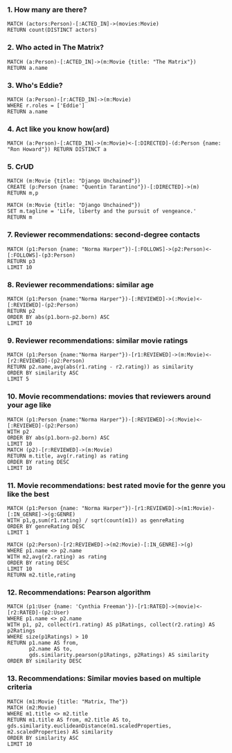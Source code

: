 ### 1. How many are there?

```
MATCH (actors:Person)-[:ACTED_IN]->(movies:Movie)
RETURN count(DISTINCT actors)
```

### 2. Who acted in The Matrix?

```
MATCH (a:Person)-[:ACTED_IN]->(m:Movie {title: "The Matrix"})
RETURN a.name
```

### 3. Who's Eddie?

```
MATCH (a:Person)-[r:ACTED_IN]->(m:Movie)
WHERE r.roles = ['Eddie']
RETURN a.name
```

### 4. Act like you know how(ard)

```
MATCH (a:Person)-[:ACTED_IN]->(m:Movie)<-[:DIRECTED]-(d:Person {name: "Ron Howard"}) RETURN DISTINCT a
```

### 5. CrUD

```
MATCH (m:Movie {title: "Django Unchained"})
CREATE (p:Person {name: "Quentin Tarantino"})-[:DIRECTED]->(m)
RETURN m,p
```

```
MATCH (m:Movie {title: "Django Unchained"})
SET m.tagline = 'Life, liberty and the pursuit of vengeance.'
RETURN m
```

### 7. Reviewer recommendations: second-degree contacts

```
MATCH (p1:Person {name: "Norma Harper"})-[:FOLLOWS]->(p2:Person)<-[:FOLLOWS]-(p3:Person)
RETURN p3
LIMIT 10
```

### 8. Reviewer recommendations: similar age

```
MATCH (p1:Person {name:"Norma Harper"})-[:REVIEWED]->(:Movie)<-[:REVIEWED]-(p2:Person)
RETURN p2
ORDER BY abs(p1.born-p2.born) ASC
LIMIT 10
```

### 9. Reviewer recommendations: similar movie ratings

```
MATCH (p1:Person {name:"Norma Harper"})-[r1:REVIEWED]->(m:Movie)<-[r2:REVIEWED]-(p2:Person)
RETURN p2.name,avg(abs(r1.rating - r2.rating)) as similarity
ORDER BY similarity ASC
LIMIT 5
```

### 10. Movie recommendations: movies that reviewers around your age like

```
MATCH (p1:Person {name:"Norma Harper"})-[:REVIEWED]->(:Movie)<-[:REVIEWED]-(p2:Person)
WITH p2
ORDER BY abs(p1.born-p2.born) ASC
LIMIT 10
MATCH (p2)-[r:REVIEWED]->(m:Movie)
RETURN m.title, avg(r.rating) as rating
ORDER BY rating DESC
LIMIT 10
```

### 11. Movie recommendations: best rated movie for the genre you like the best

```
MATCH (p1:Person {name: "Norma Harper"})-[r1:REVIEWED]->(m1:Movie)-[:IN_GENRE]->(g:GENRE)
WITH p1,g,sum(r1.rating) / sqrt(count(m1)) as genreRating
ORDER BY genreRating DESC
LIMIT 1

MATCH (p2:Person)-[r2:REVIEWED]->(m2:Movie)-[:IN_GENRE]->(g)
WHERE p1.name <> p2.name
WITH m2,avg(r2.rating) as rating
ORDER BY rating DESC
LIMIT 10
RETURN m2.title,rating
```

### 12. Recommendations: Pearson algorithm

```
MATCH (p1:User {name: 'Cynthia Freeman'})-[r1:RATED]->(movie)<-[r2:RATED]-(p2:User)
WHERE p1.name <> p2.name
WITH p1, p2, collect(r1.rating) AS p1Ratings, collect(r2.rating) AS p2Ratings
WHERE size(p1Ratings) > 10
RETURN p1.name AS from,
       p2.name AS to,
       gds.similarity.pearson(p1Ratings, p2Ratings) AS similarity
ORDER BY similarity DESC
```

### 13. Recommendations: Similar movies based on multiple criteria

```
MATCH (m1:Movie {title: "Matrix, The"})
MATCH (m2:Movie)
WHERE m1.title <> m2.title
RETURN m1.title AS from, m2.title AS to, gds.similarity.euclideanDistance(m1.scaledProperties, m2.scaledProperties) AS similarity
ORDER BY similarity ASC
LIMIT 10
```
